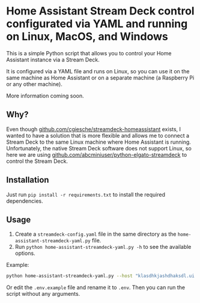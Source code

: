 # Home Assistant Stream Deck control configurated via YAML and running on Linux, MacOS, and Windows

This is a simple Python script that allows you to control your Home Assistant instance via a Stream Deck.

It is configured via a YAML file and runs on Linux, so you can use it on the same machine as Home Assistant or on a separate machine (a Raspberry Pi or any other machine).

More information coming soon.

## Why?
Even though [github.com/cgiesche/streamdeck-homeassistant](https://github.com/cgiesche/streamdeck-homeassistant) exists, I wanted to have a solution that is more flexible and allows me to connect a Stream Deck to the same Linux machine where Home Assistant is running.
Unfortunately, the native Stream Deck software does not support Linux, so here we are using [github.com/abcminiuser/python-elgato-streamdeck](https://github.com/abcminiuser/python-elgato-streamdeck) to control the Stream Deck.

## Installation
Just run `pip install -r requirements.txt` to install the required dependencies.

## Usage
1. Create a `streamdeck-config.yaml` file in the same directory as the `home-assistant-streamdeck-yaml.py` file.
2. Run `python home-assistant-streamdeck-yaml.py -h` to see the available options.

Example:
```bash
python home-assistant-streamdeck-yaml.py --host "klasdhkjashdhaksdl.ui.nabu.casa" --token "SOME_TOKEN_FROM_YOUR_PROFILE"
```

Or edit the `.env.example` file and rename it to `.env`. Then you can run the script without any arguments.
